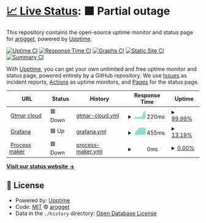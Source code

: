 # [📈 Live Status](https://demo.upptime.js.org): <!--live status--> **🟧 Partial outage**

This repository contains the open-source uptime monitor and status page for [arogget](https://demo.upptime.js.org), powered by [Upptime](https://github.com/upptime/upptime).

[![Uptime CI](https://github.com/arogget/upptime/workflows/Uptime%20CI/badge.svg)](https://github.com/arogget/upptime/actions?query=workflow%3A%22Uptime+CI%22)
[![Response Time CI](https://github.com/arogget/upptime/workflows/Response%20Time%20CI/badge.svg)](https://github.com/arogget/upptime/actions?query=workflow%3A%22Response+Time+CI%22)
[![Graphs CI](https://github.com/arogget/upptime/workflows/Graphs%20CI/badge.svg)](https://github.com/arogget/upptime/actions?query=workflow%3A%22Graphs+CI%22)
[![Static Site CI](https://github.com/arogget/upptime/workflows/Static%20Site%20CI/badge.svg)](https://github.com/arogget/upptime/actions?query=workflow%3A%22Static+Site+CI%22)
[![Summary CI](https://github.com/arogget/upptime/workflows/Summary%20CI/badge.svg)](https://github.com/arogget/upptime/actions?query=workflow%3A%22Summary+CI%22)

With [Upptime](https://upptime.js.org), you can get your own unlimited and free uptime monitor and status page, powered entirely by a GitHub repository. We use [Issues](https://github.com/arogget/upptime/issues) as incident reports, [Actions](https://github.com/arogget/upptime/actions) as uptime monitors, and [Pages](https://demo.upptime.js.org) for the status page.

<!--start: status pages-->
<!-- This summary is generated by Upptime (https://github.com/upptime/upptime) -->
<!-- Do not edit this manually, your changes will be overwritten -->
<!-- prettier-ignore -->
| URL | Status | History | Response Time | Uptime |
| --- | ------ | ------- | ------------- | ------ |
| <img alt="" src="https://favicons.githubusercontent.com/cloud.gpschile.com" height="13"> [Gtmar cloud](https://cloud.gpschile.com) | 🟥 Down | [gtmar-cloud.yml](https://github.com/arogget/gtmar_uptime/commits/HEAD/history/gtmar-cloud.yml) | <details><summary><img alt="Response time graph" src="./graphs/gtmar-cloud/response-time-week.png" height="20"> 220ms</summary><br><a href="https://arogget.github.io/gtmar_uptime/history/gtmar-cloud"><img alt="Response time 174" src="https://img.shields.io/endpoint?url=https%3A%2F%2Fraw.githubusercontent.com%2Farogget%2Fgtmar_uptime%2FHEAD%2Fapi%2Fgtmar-cloud%2Fresponse-time.json"></a><br><a href="https://arogget.github.io/gtmar_uptime/history/gtmar-cloud"><img alt="24-hour response time 485" src="https://img.shields.io/endpoint?url=https%3A%2F%2Fraw.githubusercontent.com%2Farogget%2Fgtmar_uptime%2FHEAD%2Fapi%2Fgtmar-cloud%2Fresponse-time-day.json"></a><br><a href="https://arogget.github.io/gtmar_uptime/history/gtmar-cloud"><img alt="7-day response time 220" src="https://img.shields.io/endpoint?url=https%3A%2F%2Fraw.githubusercontent.com%2Farogget%2Fgtmar_uptime%2FHEAD%2Fapi%2Fgtmar-cloud%2Fresponse-time-week.json"></a><br><a href="https://arogget.github.io/gtmar_uptime/history/gtmar-cloud"><img alt="30-day response time 174" src="https://img.shields.io/endpoint?url=https%3A%2F%2Fraw.githubusercontent.com%2Farogget%2Fgtmar_uptime%2FHEAD%2Fapi%2Fgtmar-cloud%2Fresponse-time-month.json"></a><br><a href="https://arogget.github.io/gtmar_uptime/history/gtmar-cloud"><img alt="1-year response time 174" src="https://img.shields.io/endpoint?url=https%3A%2F%2Fraw.githubusercontent.com%2Farogget%2Fgtmar_uptime%2FHEAD%2Fapi%2Fgtmar-cloud%2Fresponse-time-year.json"></a></details> | <details><summary><a href="https://arogget.github.io/gtmar_uptime/history/gtmar-cloud">99.99%</a></summary><a href="https://arogget.github.io/gtmar_uptime/history/gtmar-cloud"><img alt="All-time uptime 95.88%" src="https://img.shields.io/endpoint?url=https%3A%2F%2Fraw.githubusercontent.com%2Farogget%2Fgtmar_uptime%2FHEAD%2Fapi%2Fgtmar-cloud%2Fuptime.json"></a><br><a href="https://arogget.github.io/gtmar_uptime/history/gtmar-cloud"><img alt="24-hour uptime 99.96%" src="https://img.shields.io/endpoint?url=https%3A%2F%2Fraw.githubusercontent.com%2Farogget%2Fgtmar_uptime%2FHEAD%2Fapi%2Fgtmar-cloud%2Fuptime-day.json"></a><br><a href="https://arogget.github.io/gtmar_uptime/history/gtmar-cloud"><img alt="7-day uptime 99.99%" src="https://img.shields.io/endpoint?url=https%3A%2F%2Fraw.githubusercontent.com%2Farogget%2Fgtmar_uptime%2FHEAD%2Fapi%2Fgtmar-cloud%2Fuptime-week.json"></a><br><a href="https://arogget.github.io/gtmar_uptime/history/gtmar-cloud"><img alt="30-day uptime 95.88%" src="https://img.shields.io/endpoint?url=https%3A%2F%2Fraw.githubusercontent.com%2Farogget%2Fgtmar_uptime%2FHEAD%2Fapi%2Fgtmar-cloud%2Fuptime-month.json"></a><br><a href="https://arogget.github.io/gtmar_uptime/history/gtmar-cloud"><img alt="1-year uptime 95.88%" src="https://img.shields.io/endpoint?url=https%3A%2F%2Fraw.githubusercontent.com%2Farogget%2Fgtmar_uptime%2FHEAD%2Fapi%2Fgtmar-cloud%2Fuptime-year.json"></a></details>
| <img alt="" src="https://favicons.githubusercontent.com/vis.ronkotech.com" height="13"> [Grafana](https://vis.ronkotech.com) | 🟩 Up | [grafana.yml](https://github.com/arogget/gtmar_uptime/commits/HEAD/history/grafana.yml) | <details><summary><img alt="Response time graph" src="./graphs/grafana/response-time-week.png" height="20"> 455ms</summary><br><a href="https://arogget.github.io/gtmar_uptime/history/grafana"><img alt="Response time 197" src="https://img.shields.io/endpoint?url=https%3A%2F%2Fraw.githubusercontent.com%2Farogget%2Fgtmar_uptime%2FHEAD%2Fapi%2Fgrafana%2Fresponse-time.json"></a><br><a href="https://arogget.github.io/gtmar_uptime/history/grafana"><img alt="24-hour response time 455" src="https://img.shields.io/endpoint?url=https%3A%2F%2Fraw.githubusercontent.com%2Farogget%2Fgtmar_uptime%2FHEAD%2Fapi%2Fgrafana%2Fresponse-time-day.json"></a><br><a href="https://arogget.github.io/gtmar_uptime/history/grafana"><img alt="7-day response time 455" src="https://img.shields.io/endpoint?url=https%3A%2F%2Fraw.githubusercontent.com%2Farogget%2Fgtmar_uptime%2FHEAD%2Fapi%2Fgrafana%2Fresponse-time-week.json"></a><br><a href="https://arogget.github.io/gtmar_uptime/history/grafana"><img alt="30-day response time 197" src="https://img.shields.io/endpoint?url=https%3A%2F%2Fraw.githubusercontent.com%2Farogget%2Fgtmar_uptime%2FHEAD%2Fapi%2Fgrafana%2Fresponse-time-month.json"></a><br><a href="https://arogget.github.io/gtmar_uptime/history/grafana"><img alt="1-year response time 197" src="https://img.shields.io/endpoint?url=https%3A%2F%2Fraw.githubusercontent.com%2Farogget%2Fgtmar_uptime%2FHEAD%2Fapi%2Fgrafana%2Fresponse-time-year.json"></a></details> | <details><summary><a href="https://arogget.github.io/gtmar_uptime/history/grafana">13.19%</a></summary><a href="https://arogget.github.io/gtmar_uptime/history/grafana"><img alt="All-time uptime 56.10%" src="https://img.shields.io/endpoint?url=https%3A%2F%2Fraw.githubusercontent.com%2Farogget%2Fgtmar_uptime%2FHEAD%2Fapi%2Fgrafana%2Fuptime.json"></a><br><a href="https://arogget.github.io/gtmar_uptime/history/grafana"><img alt="24-hour uptime 92.34%" src="https://img.shields.io/endpoint?url=https%3A%2F%2Fraw.githubusercontent.com%2Farogget%2Fgtmar_uptime%2FHEAD%2Fapi%2Fgrafana%2Fuptime-day.json"></a><br><a href="https://arogget.github.io/gtmar_uptime/history/grafana"><img alt="7-day uptime 13.19%" src="https://img.shields.io/endpoint?url=https%3A%2F%2Fraw.githubusercontent.com%2Farogget%2Fgtmar_uptime%2FHEAD%2Fapi%2Fgrafana%2Fuptime-week.json"></a><br><a href="https://arogget.github.io/gtmar_uptime/history/grafana"><img alt="30-day uptime 56.10%" src="https://img.shields.io/endpoint?url=https%3A%2F%2Fraw.githubusercontent.com%2Farogget%2Fgtmar_uptime%2FHEAD%2Fapi%2Fgrafana%2Fuptime-month.json"></a><br><a href="https://arogget.github.io/gtmar_uptime/history/grafana"><img alt="1-year uptime 56.10%" src="https://img.shields.io/endpoint?url=https%3A%2F%2Fraw.githubusercontent.com%2Farogget%2Fgtmar_uptime%2FHEAD%2Fapi%2Fgrafana%2Fuptime-year.json"></a></details>
| <img alt="" src="https://favicons.githubusercontent.com/bpm.ronkotech.com" height="13"> [Process maker](http://bpm.ronkotech.com) | 🟥 Down | [process-maker.yml](https://github.com/arogget/gtmar_uptime/commits/HEAD/history/process-maker.yml) | <details><summary><img alt="Response time graph" src="./graphs/process-maker/response-time-week.png" height="20"> 0ms</summary><br><a href="https://arogget.github.io/gtmar_uptime/history/process-maker"><img alt="Response time 115" src="https://img.shields.io/endpoint?url=https%3A%2F%2Fraw.githubusercontent.com%2Farogget%2Fgtmar_uptime%2FHEAD%2Fapi%2Fprocess-maker%2Fresponse-time.json"></a><br><a href="https://arogget.github.io/gtmar_uptime/history/process-maker"><img alt="24-hour response time 0" src="https://img.shields.io/endpoint?url=https%3A%2F%2Fraw.githubusercontent.com%2Farogget%2Fgtmar_uptime%2FHEAD%2Fapi%2Fprocess-maker%2Fresponse-time-day.json"></a><br><a href="https://arogget.github.io/gtmar_uptime/history/process-maker"><img alt="7-day response time 0" src="https://img.shields.io/endpoint?url=https%3A%2F%2Fraw.githubusercontent.com%2Farogget%2Fgtmar_uptime%2FHEAD%2Fapi%2Fprocess-maker%2Fresponse-time-week.json"></a><br><a href="https://arogget.github.io/gtmar_uptime/history/process-maker"><img alt="30-day response time 115" src="https://img.shields.io/endpoint?url=https%3A%2F%2Fraw.githubusercontent.com%2Farogget%2Fgtmar_uptime%2FHEAD%2Fapi%2Fprocess-maker%2Fresponse-time-month.json"></a><br><a href="https://arogget.github.io/gtmar_uptime/history/process-maker"><img alt="1-year response time 115" src="https://img.shields.io/endpoint?url=https%3A%2F%2Fraw.githubusercontent.com%2Farogget%2Fgtmar_uptime%2FHEAD%2Fapi%2Fprocess-maker%2Fresponse-time-year.json"></a></details> | <details><summary><a href="https://arogget.github.io/gtmar_uptime/history/process-maker">0.00%</a></summary><a href="https://arogget.github.io/gtmar_uptime/history/process-maker"><img alt="All-time uptime 6.89%" src="https://img.shields.io/endpoint?url=https%3A%2F%2Fraw.githubusercontent.com%2Farogget%2Fgtmar_uptime%2FHEAD%2Fapi%2Fprocess-maker%2Fuptime.json"></a><br><a href="https://arogget.github.io/gtmar_uptime/history/process-maker"><img alt="24-hour uptime 0.00%" src="https://img.shields.io/endpoint?url=https%3A%2F%2Fraw.githubusercontent.com%2Farogget%2Fgtmar_uptime%2FHEAD%2Fapi%2Fprocess-maker%2Fuptime-day.json"></a><br><a href="https://arogget.github.io/gtmar_uptime/history/process-maker"><img alt="7-day uptime 0.00%" src="https://img.shields.io/endpoint?url=https%3A%2F%2Fraw.githubusercontent.com%2Farogget%2Fgtmar_uptime%2FHEAD%2Fapi%2Fprocess-maker%2Fuptime-week.json"></a><br><a href="https://arogget.github.io/gtmar_uptime/history/process-maker"><img alt="30-day uptime 6.89%" src="https://img.shields.io/endpoint?url=https%3A%2F%2Fraw.githubusercontent.com%2Farogget%2Fgtmar_uptime%2FHEAD%2Fapi%2Fprocess-maker%2Fuptime-month.json"></a><br><a href="https://arogget.github.io/gtmar_uptime/history/process-maker"><img alt="1-year uptime 6.89%" src="https://img.shields.io/endpoint?url=https%3A%2F%2Fraw.githubusercontent.com%2Farogget%2Fgtmar_uptime%2FHEAD%2Fapi%2Fprocess-maker%2Fuptime-year.json"></a></details>

<!--end: status pages-->

[**Visit our status website →**](https://demo.upptime.js.org)

## 📄 License

- Powered by: [Upptime](https://github.com/upptime/upptime)
- Code: [MIT](./LICENSE) © [arogget](https://demo.upptime.js.org)
- Data in the `./history` directory: [Open Database License](https://opendatacommons.org/licenses/odbl/1-0/)
